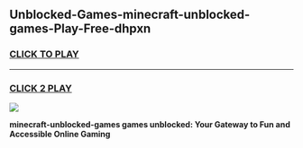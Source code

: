 
## Unblocked-Games-minecraft-unblocked-games-Play-Free-dhpxn
<h3>
<a href="https://premium76.site?title=minecraft-unblocked-games&ref=23A">CLICK TO PLAY</a></h3>
<hr>

<h3>
<a href="https://premium76.site?title=minecraft-unblocked-games&ref=23A">CLICK 2 PLAY</a>
  
</h3>

<a href="https://premium76.site?title=minecraft-unblocked-games&ref=23A"><img src="https://clearcache.store/games.png"></a>


**minecraft-unblocked-games games unblocked: Your Gateway to Fun and Accessible Online Gaming**
